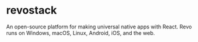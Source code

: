 # revostack
An open-source platform for making universal native apps with React. Revo runs on Windows, macOS, Linux, Android, iOS, and the web.
